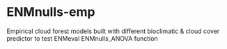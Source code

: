 # ENMnulls-emp
Empirical cloud forest models built with different bioclimatic &amp; cloud cover predictor to test ENMeval ENMnulls_ANOVA function
